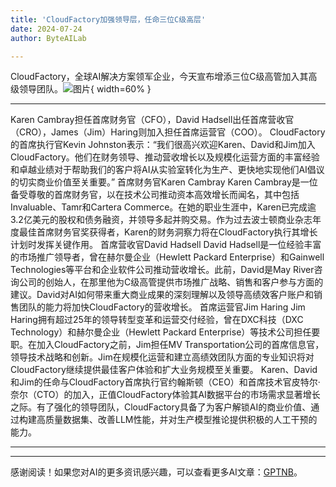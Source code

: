 ```yaml
---
title: 'CloudFactory加强领导层，任命三位C级高层'
date: 2024-07-24
author: ByteAILab

---
```


CloudFactory，全球AI解决方案领军企业，今天宣布增添三位C级高管加入其高级领导团队。![图片](https://ai-techpark.com/wp-content/uploads/2024/07/BairesDev-W-1-960x540.jpg){ width=60% }

---
Karen Cambray担任首席财务官（CFO），David Hadsell出任首席营收官（CRO），James（Jim）Haring则加入担任首席运营官（COO）。
CloudFactory的首席执行官Kevin Johnston表示：“我们很高兴欢迎Karen、David和Jim加入CloudFactory。他们在财务领导、推动营收增长以及规模化运营方面的丰富经验和卓越业绩对于帮助我们的客户将AI从实验室转化为生产、更快地实现他们AI倡议的切实商业价值至关重要。”
首席财务官Karen Cambray
Karen Cambray是一位备受尊敬的首席财务官，以在技术公司推动资本高效增长而闻名，其中包括Invaluable、Tamr和Cartera Commerce。在她的职业生涯中，Karen已完成逾3.2亿美元的股权和债务融资，并领导多起并购交易。作为过去波士顿商业杂志年度最佳首席财务官奖获得者，Karen的财务洞察力将在CloudFactory执行其增长计划时发挥关键作用。
首席营收官David Hadsell
David Hadsell是一位经验丰富的市场推广领导者，曾在赫尔曼企业（Hewlett Packard Enterprise）和Gainwell Technologies等平台和企业软件公司推动营收增长。此前，David是May River咨询公司的创始人，在那里他为C级高管提供市场推广战略、销售和客户参与方面的建议。David对AI如何带来重大商业成果的深刻理解以及领导高绩效客户账户和销售团队的能力将加快CloudFactory的营收增长。
首席运营官Jim Haring
Jim Haring拥有超过25年的领导转型变革和运营交付经验，曾在DXC科技（DXC Technology）和赫尔曼企业（Hewlett Packard Enterprise）等技术公司担任要职。在加入CloudFactory之前，Jim担任MV Transportation公司的首席信息官，领导技术战略和创新。Jim在规模化运营和建立高绩效团队方面的专业知识将对CloudFactory继续提供最佳客户体验和扩大业务规模至关重要。
Karen、David和Jim的任命与CloudFactory首席执行官约翰斯顿（CEO）和首席技术官皮特尔·奈尔（CTO）的加入，正值CloudFactory体验其AI数据平台的市场需求显著增长之际。有了强化的领导团队，CloudFactory具备了为客户解锁AI的商业价值、通过构建高质量数据集、改善LLM性能，并对生产模型推论提供积极的人工干预的能力。

---
---
感谢阅读！如果您对AI的更多资讯感兴趣，可以查看更多AI文章：[GPTNB](https://gptnb.com)。